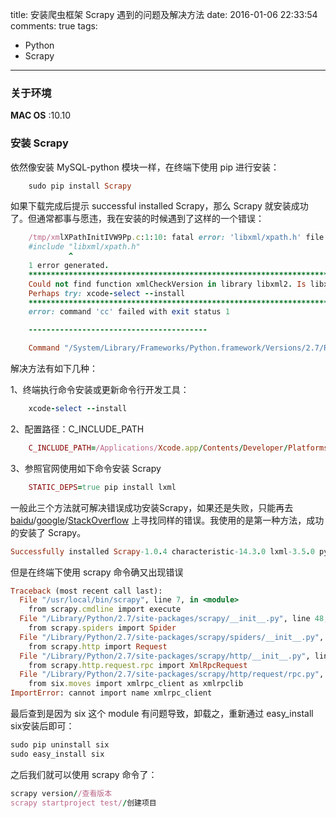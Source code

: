 title: 安装爬虫框架 Scrapy 遇到的问题及解决方法
date: 2016-01-06 22:33:54
comments: true
tags:
- Python
- Scrapy
---

### 关于环境
**MAC OS** :10.10

### 安装	Scrapy
依然像安装 MySQL-python 模块一样，在终端下使用 pip 进行安装：

```ruby
	sudo pip install Scrapy
```
如果下载完成后提示 successful installed Scrapy，那么 Scrapy 就安装成功了。但通常都事与愿违，我在安装的时候遇到了这样的一个错误：

<!-- more -->

```ruby
    /tmp/xmlXPathInitIVW9Pp.c:1:10: fatal error: 'libxml/xpath.h' file not found
    #include "libxml/xpath.h"
             ^
    1 error generated.
    *********************************************************************************
    Could not find function xmlCheckVersion in library libxml2. Is libxml2 installed?
    Perhaps try: xcode-select --install
    *********************************************************************************
    error: command 'cc' failed with exit status 1

    ----------------------------------------

    Command "/System/Library/Frameworks/Python.framework/Versions/2.7/Resources/Python.app/Contents/MacOS/Python -c "import setuptools, tokenize;__file__='/private/tmp/pip-build-LpH_ul/lxml/setup.py';exec(compile(getattr(tokenize, 'open', open)(__file__).read().replace('\r\n', '\n'), __file__, 'exec'))" install --record /tmp/pip-XfCz9W-record/install-record.txt --single-version-externally-managed --compile" failed with error code 1 in /private/tmp/pip-build-LpH_ul/lxml

```
解决方法有如下几种：

1、终端执行命令安装或更新命令行开发工具：


```ruby
	xcode-select --install

```
2、配置路径：C_INCLUDE_PATH


```ruby
	C_INCLUDE_PATH=/Applications/Xcode.app/Contents/Developer/Platforms/MacOSX.platform/Developer/SDKs/MacOSX10.10.sdk/usr/include/libxml2:/Applications/Xcode.app/Contents/Developer/Platforms/MacOSX.platform/Developer/SDKs/MacOSX10.10.sdk/usr/include/libxml2/libxml:/Applications/Xcode.app/Contents/Developer/Platforms/MacOSX.platform/Developer/SDKs/MacOSX10.10.sdk/usr/include

```
3、参照官网使用如下命令安装 Scrapy

```ruby
	STATIC_DEPS=true pip install lxml

```
一般此三个方法就可解决错误成功安装Scrapy，如果还是失败，只能再去 [baidu](https://www.baidu.com/)/[google](https://www.google.com.hk)/[StackOverflow](http://stackoverflow.com/) 上寻找同样的错误。我使用的是第一种方法，成功的安装了 Scrapy。


```ruby
Successfully installed Scrapy-1.0.4 characteristic-14.3.0 lxml-3.5.0 pyasn1-0.1.9 pyasn1-modules-0.0.8 service-identity-14.0.0

```
但是在终端下使用 scrapy 命令确又出现错误

```ruby
Traceback (most recent call last):
  File "/usr/local/bin/scrapy", line 7, in <module>
    from scrapy.cmdline import execute
  File "/Library/Python/2.7/site-packages/scrapy/__init__.py", line 48, in <module>
    from scrapy.spiders import Spider
  File "/Library/Python/2.7/site-packages/scrapy/spiders/__init__.py", line 10, in <module>
    from scrapy.http import Request
  File "/Library/Python/2.7/site-packages/scrapy/http/__init__.py", line 12, in <module>
    from scrapy.http.request.rpc import XmlRpcRequest
  File "/Library/Python/2.7/site-packages/scrapy/http/request/rpc.py", line 7, in <module>
    from six.moves import xmlrpc_client as xmlrpclib
ImportError: cannot import name xmlrpc_client

```
最后查到是因为 six 这个 module 有问题导致，卸载之，重新通过 easy_install six安装后即可：

```ruby
sudo pip uninstall six	
sudo easy_install six
```
之后我们就可以使用 scrapy 命令了：

```ruby
scrapy version//查看版本
scrapy startproject test//创建项目
```
